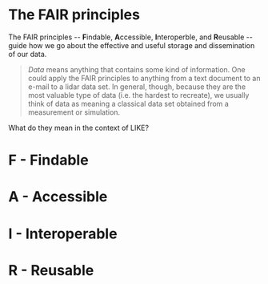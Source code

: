 # The FAIR principles

The FAIR principles -- **F**indable, **A**ccessible, **I**nteroperble, and **R**eusable -- guide how we go about the effective and useful storage and dissemination of our data.

> _Data_ means anything that contains some kind of information. One could apply the FAIR principles to anything from a text document to an e-mail to a lidar data set. In general, though, because they are the most valuable type of data (i.e. the hardest to recreate), we usually think of data as meaning a classical data set obtained from a measurement or simulation.

What do they mean in the context of LIKE?

# F - Findable

# A - Accessible

# I - Interoperable

# R - Reusable
